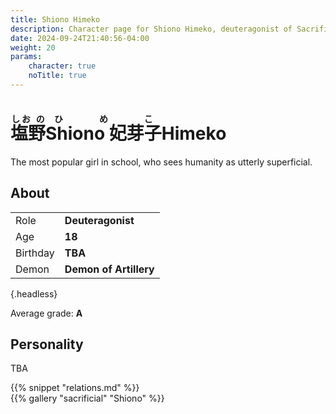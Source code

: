 ```yaml
---
title: Shiono Himeko
description: Character page for Shiono Himeko, deuteragonist of Sacrificial
date: 2024-09-24T21:40:56-04:00
weight: 20
params:
    character: true
    noTitle: true
---
```


<h1>
    <ruby>
        塩野<rt>しお の</rt><rtc>Shiono</rtc>
        妃芽子<rt>ひめこ</rt><rtc>Himeko</rtc>
    </ruby>
</h1>

The most popular girl in school, who sees humanity as utterly superficial.

<!--more-->

<section class="info">

## About

<div class="about-box">

|          |                 |
| -------- | --------------- |
| Role     | **Deuteragonist** |
| Age      | **18**          |
| Birthday | **TBA**         |
| Demon    | **Demon of Artillery**        |
{.headless}

Average grade: **A**

</div>

</section>
<section class="details">

## Personality

TBA

</section>
<section class="relations">
{{% snippet "relations.md" %}}
</section>
<section class="gallery">
{{% gallery "sacrificial" "Shiono" %}}
</section>
<section class="extra">
</section>
